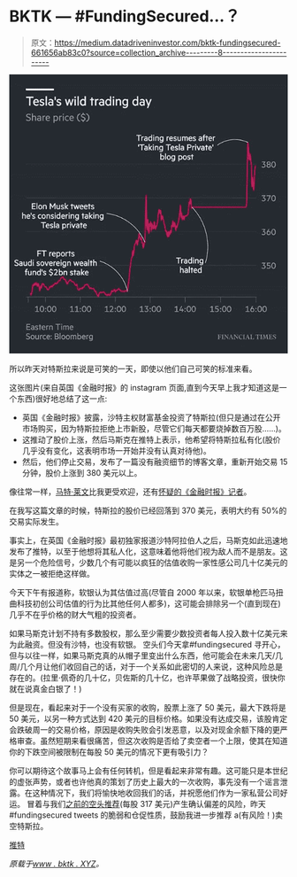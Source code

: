 # BKTK — #FundingSecured…？

> 原文：<https://medium.datadriveninvestor.com/bktk-fundingsecured-661656ab83c0?source=collection_archive---------8----------------------->

![](img/d3ad905465f4e13e90370ab535f75b06.png)

所以昨天对特斯拉来说是可笑的一天，即使以他们自己可笑的标准来看。

这张图片(来自英国《金融时报》的 instagram 页面,直到今天早上我才知道这是一个东西)很好地总结了这一点:

*   英国《金融时报》披露，沙特主权财富基金投资了特斯拉(但只是通过在公开市场购买，因为特斯拉拒绝上市新股，尽管它们每天都要烧掉数百万股……)。
*   这推动了股价上涨，然后马斯克在推特上表示，他希望将特斯拉私有化(股价几乎没有变化，这表明市场一开始并没有认真对待他)。
*   然后，他们停止交易，发布了一篇没有融资细节的博客文章，重新开始交易 15 分钟，股价上涨到 380 美元以上。

像往常一样，[马特·莱文](https://www.bloomberg.com/view/articles/2018-08-08/elon-musk-has-some-fun-with-tesla)比我更受欢迎，还有[怀疑的《金融时报》记者](https://ftalphaville.ft.com/marketslive/2018-08-08/)。

在我写这篇文章的时候，特斯拉的股价已经回落到 370 美元，表明大约有 50%的交易实际发生。

事实上，在英国《金融时报》最初独家报道沙特阿拉伯人之后，马斯克如此迅速地发布了推特，以至于他想将其私人化，这意味着他将他们视为敌人而不是朋友。这是另一个危险信号，少数几个有可能以疯狂的估值收购一家性感公司几十亿美元的实体之一被拒绝这样做。

今天下午有报道称，软银认为其估值过高(尽管自 2000 年以来，软银单枪匹马扭曲科技初创公司估值的行为比其他任何人都多)，这可能会排除另一个(直到现在)几乎不在乎价格的财大气粗的投资者。

如果马斯克计划不持有多数股权，那么至少需要少数投资者每人投入数十亿美元来为此融资。但没有沙特，也没有软银。
空头们今天拿#fundingsecured 寻开心，但与以往一样，如果马斯克真的从帽子里变出什么东西，他可能会在未来几天/几周/几个月让他们收回自己的话，对于一个关系如此密切的人来说，这种风险总是存在的。(拉里·佩奇的几十亿，贝佐斯的几十亿，也许苹果做了战略投资，很快你就在说真金白银了！)

但是现在，看起来对于一个没有买家的收购，股票上涨了 50 美元，最大下跌将是 50 美元，以另一种方式达到 420 美元的目标价格。如果没有达成交易，该股肯定会跌破周一的交易价格，原因是收购失败会引发恶意，以及对现金余额下降的更严格审查。虽然短期来看很痛苦，但这次收购是否给了卖空者一个上限，使其在知道你的下跌空间被限制在每股 50 美元的情况下更有吸引力？

你可以期待这个故事马上会有任何转机，但是看起来非常有趣。这可能只是本世纪的虚张声势，或者也许他真的策划了历史上最大的一次收购，事先没有一个谣言泄露。在这种情况下，我们将愉快地收回我们的话，并祝愿他们作为一家私营公司好运。
冒着与我们[之前的空头推荐](http://www.bktk.xyz/posts/pros-and-cons-of-tesla)(每股 317 美元)产生确认偏差的风险，昨天#fundingsecured tweets 的脆弱和仓促性质，鼓励我进一步推荐 a(有风险！)卖空特斯拉。

[推特](https://twitter.com/share?ref_src=twsrc%5Etfw)

*原载于*[*www . bktk . XYZ*](http://www.bktk.xyz/posts/fundingsecured)*。*
